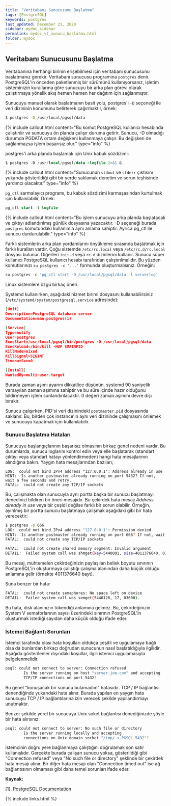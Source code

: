 ```yaml
---
title: "Veritabanı Sunucusunu Başlatma"
tags: [PostgreSQL]
keywords: postgres
last_updated: December 21, 2020
sidebar: mydoc_sidebar
permalink: mydoc_vt_sunucu_baslatma.html
folder: mydoc
---
```


## Veritabanı Sunucusunu Başlatma

Veritabanına herhangi birinin erişebilmesi için veritabanı sunucusunu başlatmanız gerekir. Veritabanı sunucusu programına `postgres` denir. PostgreSQL'in önceden paketlenmiş bir sürümünü kullanıyorsanız, işletim sisteminizin kurallarına göre sunucuyu bir arka plan görevi olarak çalıştırmaya yönelik akış hemen hemen her dağıtım için sağlanmıştır.

Sunucuyu manuel olarak başlatmanın basit yolu, postgres'i `-D` seçeneği ile veri dizininin konumunu belirterek çağırmaktır, örnek:

```bash
$ postgres -D /usr/local/pgsql/data
```

{% include callout.html content="Bu komut PostgreSQL kullanıcı hesabında çalıştırılır ve sunucuyu ön planda çalışır duruma getirir. Sunucu, -D olmadığı durumda PGDATA ortam değişkeni kullanmaya çalışır. Bu değişken de sağlanmazsa işlem başarısız olur." type="info" %}

postgres'i arka planda başlamak için Unix kabuk sözdizimi:

```sql
$ postgres -D /usr/local/pgsql/data >logfile 2>&1 &
```

{% include callout.html content="Sunucunun `stdout` ve `stderr` çıktısını yukarıda gösterildiği gibi bir yerde saklamak denetim ve sorun teşhisinde yardımcı olacaktır." type="info" %}

`pg_ctl` sarmalayıcı programı, bu kabuk sözdizimi karmaşasından kurtulmak için kullanılabilir, Örnek:

```sql
pg_ctl start -l logfile
```

{% include callout.html content="Bu işlem sunucuyu arka planda başlatacak ve çıktıyı adlandırılmış günlük dosyasına yazacaktır. -D seçeneği burada `postgres` komutundaki kullanımla aynı anlama sahiptir. Ayrıca pg_ctl ile sunucu durdurulabilir." type="info" %}

Farklı sistemlerin arka plan yordamlarını önyükleme sırasında başlatmak için farklı kuralları vardır. Çoğu sistemde `/etc/rc.local` veya `/etc/rc.d/rc.local` dosyası bulunur. Diğerleri `init.d` veya `rc.d` dizinlerini kullanır. Sunucu süper kullanıcı PostgreSQL kullanıcı hesabı tarafından çalıştırılmalıdır. Bu yüzden komutlarınızı `su postgres -c '...'` formunda oluşturmalısınız. Örneğin:

```sql
su postgres -c 'pg_ctl start -D /usr/local/pgsql/data -l serverlog'
```

Linux sistemlere özgü birkaç öneri.

Systemd kullanırken, aşağıdaki hizmet birimi dosyasını kullanabilirsiniz (`/etc/systemd/system/postgresql.service` adresinde):

```json
[Unit]
Description=PostgreSQL database server
Documentation=man:postgres(1)

[Service]
Type=notify
User=postgres
ExecStart=/usr/local/pgsql/bin/postgres -D /usr/local/pgsql/data
ExecReload=/bin/kill -HUP $MAINPID
KillMode=mixed
KillSignal=SIGINT
TimeoutSec=0

[Install]
WantedBy=multi-user.target
```

Burada zaman aşımı ayarını dikkatlice düşünün. systemd 90 saniyelik varsayılan zaman aşımına sahiptir ve bu süre içinde hazır olduğunu bildirmeyen işlem sonlandırılacaktır. 0 değeri zaman aşımını devre dışı bırakır.

Sunucu çalışırken, PID'si veri dizinindeki `postmaster.pid` dosyasında saklanır. Bu, birden çok instance'ın aynı veri dizininde çalışmasını önlemek ve sunucuyu kapatmak için kullanılabilir.

### Sunucu Başlatma Hataları

Sunucuyu başlangıçlarının başarısız olmasının birkaç genel nedeni vardır. Bu durumlarda, sunucu loglarını kontrol edin veya elle başlatarak (standart çıktıyı veya standart hatayı yönlendirmeden) hangi hata mesajlarının alındığına bakın. Yaygın hata mesajlarından bazıları;

```text
LOG:  could not bind IPv4 address "127.0.0.1": Address already in use
HINT:  Is another postmaster already running on port 5432? If not, wait a few seconds and retry.
FATAL:  could not create any TCP/IP sockets
```

Bu, çalışmakta olan sunucuyla aynı portta başka bir sunucu başlatmayı denedinizi bildiren bir öneri mesajıdır. Bu çekirdek hata mesajı *Address already in use* veya bir çeşidi değilse farklı bir sorun olabilir. Örneğin, ayırılmış bir portta sunucu başlatmaya çalışmak aşağıdaki gibi bir hata verecektir:

```bash
$ postgres -p 666
LOG:  could not bind IPv4 address "127.0.0.1": Permission denied
HINT:  Is another postmaster already running on port 666? If not, wait a few seconds and retry.
FATAL:  could not create any TCP/IP sockets
```

```bash
FATAL:  could not create shared memory segment: Invalid argument
DETAIL:  Failed system call was shmget(key=5440001, size=4011376640, 03600).
```

Bu mesaj, muhtemelen çekirdeğinizin paylaşılan bellek boyutu sınırının PostgreSQL'in oluşturmaya çalıştığı çalışma alanından daha küçük olduğu anlamına gelir (örnekte 4011376640 bayt).

Şuna benzer bir hata:

```bash
FATAL:  could not create semaphores: No space left on device
DETAIL:  Failed system call was semget(5440126, 17, 03600).
```

Bu hata, disk alanınızın tükendiği anlamına gelmez. Bu, çekirdeğinizin System V semaforlarının sayısı üzerindeki sınırının PostgreSQL'in oluşturmak istediği sayıdan daha küçük olduğu ifade eder.

### İstemci Bağlantı Sorunları

İstemci tarafında olası hata koşulları oldukça çeşitli ve uygulamaya bağlı olsa da bunlardan birkaçı doğrudan sunucunun nasıl başlatıldığıyla ilgilidir. Aşağıda gösterilenler dışındaki koşullar, ilgili istemci uygulamasıyla belgelenmelidir.

```bash
psql: could not connect to server: Connection refused
        Is the server running on host "server.joe.com" and accepting
        TCP/IP connections on port 5432?
```

Bu genel "konuşacak bir sunucu bulamadım" hatasıdır. TCP / IP bağlantısı denendiğinde yukarıdaki hata alınır. Burada yapılan en yaygın hata sunucuyu TCP / IP bağlantılarına izin verecek şekilde yapılandırmayı unutmaktır.

Benzer şekilde yerel bir sunucuya Unix soket bağlantısı denediğinizde şöyle bir hata alırsınız:

```bash
psql: could not connect to server: No such file or directory
        Is the server running locally and accepting
        connections on Unix domain socket "/tmp/.s.PGSQL.5432"?
```

İstemcinin doğru yere bağlanmaya çalıştığını doğrulamak son satır kullanışlıdır. Gerçekte burada çalışan sunucu yoksa, gösterildiği gibi "Connection refused" veya "No such file or directory" şeklinde bir çekirdek hata mesajı alınır. Bir diğer hata mesajı olan "Connection timed out" ise ağ bağlantısının olmaması gibi daha temel sorunları ifade eder.

**Kaynak:**

[1]. [PostgreSQL Documentation](https://www.postgresql.org/docs/current/server-start.html)

{% include links.html %}
